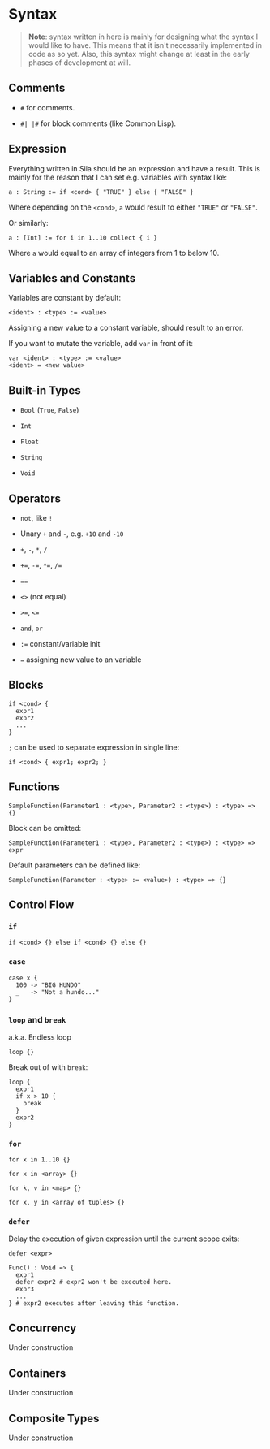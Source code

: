 # Syntax

> **Note**: syntax written in here is mainly for designing what the syntax I
> would like to have. This means that it isn't necessarily implemented in code
> as so yet. Also, this syntax might change at least in the early phases of
> development at will.

## Comments

- `#` for comments.

- `#| |#` for block comments (like Common Lisp).

## Expression

Everything written in Sila should be an expression and have a result. This is
mainly for the reason that I can set e.g. variables with syntax like:

```
a : String := if <cond> { "TRUE" } else { "FALSE" }
```

Where depending on the `<cond>`, `a` would result to either `"TRUE"` or `"FALSE"`.

Or similarly:

```
a : [Int] := for i in 1..10 collect { i }
```

Where `a` would equal to an array of integers from 1 to below 10.

## Variables and Constants

Variables are constant by default:

```
<ident> : <type> := <value>
```

Assigning a new value to a constant variable, should result to an error.

If you want to mutate the variable, add `var` in front of it:

```
var <ident> : <type> := <value>
<ident> = <new value>
```

## Built-in Types

- `Bool` (`True`, `False`)

- `Int`

- `Float`

- `String`

- `Void`

## Operators

- `not`, like `!`

- Unary `+` and `-`, e.g. `+10` and `-10`

- `+`, `-`, `*`, `/`

- `+=`, `-=`, `*=`, `/=`

- `==`

- `<>` (not equal)

- `>=`, `<=`

- `and`, `or`

- `:=` constant/variable init

- `=` assigning new value to an variable

## Blocks

```
if <cond> {
  expr1
  expr2
  ...
}
```

`;` can be used to separate expression in single line:

```
if <cond> { expr1; expr2; }
```

## Functions

```
SampleFunction(Parameter1 : <type>, Parameter2 : <type>) : <type> => {}
```

Block can be omitted:

```
SampleFunction(Parameter1 : <type>, Parameter2 : <type>) : <type> => expr
```


Default parameters can be defined like:

```
SampleFunction(Parameter : <type> := <value>) : <type> => {}
```

## Control Flow

### `if`

```
if <cond> {} else if <cond> {} else {}
```

### `case`

```
case x {
  100 -> "BIG HUNDO"
  _   -> "Not a hundo..."
}
```

### `loop` and `break`

a.k.a. Endless loop

```
loop {}
```

Break out of with `break`:

```
loop {
  expr1
  if x > 10 {
    break
  }
  expr2
}
```

### `for`

```
for x in 1..10 {}
```

```
for x in <array> {}
```

```
for k, v in <map> {}
```

```
for x, y in <array of tuples> {}
```

### `defer`

Delay the execution of given expression until the current scope exits:

```
defer <expr>
```

```
Func() : Void => {
  expr1
  defer expr2 # expr2 won't be executed here.
  expr3
  ...
} # expr2 executes after leaving this function.
```

## Concurrency

Under construction

## Containers

Under construction

## Composite Types

Under construction
